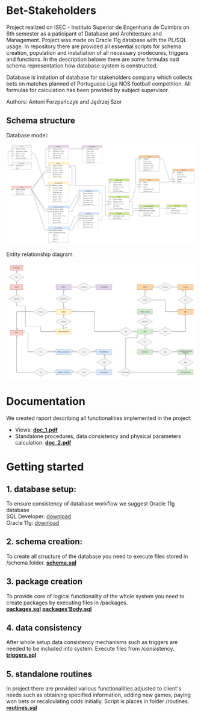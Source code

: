 # Bet-Stakeholders

Project realized on ISEC - Instituto Superior de Engenharia de Coimbra on 6th semester as a paticipant of Database and Architecture and Management. Project was made on Oracle 11g database with the PL/SQL usage. In repository there are provided all essential scripts for schema creation, population and instatiation of all necessary prodecures, triggers and functions. In the description belowe there are some formulas nad schema representation how database system is constructed.

Database is imitation of database for stakeholders company which collects bets on matches planned of Portuguese Liga NOS football competition. All formulas for calculation has been provided by subject supervisor.

Authors: Antoni Forzpańczyk and Jędrzej Szor

## Schema structure
Database model:
<p align="center">
  <img src="images/databaseModel.png" />
</p>

Entity relationship diagram:
<p align="center">
  <img src="images/entityRelationship.png" />
</p>

# Documentation
We created raport describing all functionalities implemented in the project:
* Views: [**doc_1.pdf**](appednices/doc_1.pdf)
* Standalone procedures, data consistency and physical parameters calculation: [**doc_2.pdf**](appednices/doc_2.pdf)

# Getting started

## 1. database setup:
To ensure consistency of database workflow we suggest Oracle 11g database  
SQL Developer: [download](https://www.oracle.com/tools/downloads/sqldev-v192-downloads.html)  
Oracle 11g: [download](https://www.oracle.com/database/technologies/112010-win64soft.html)

## 2. schema creation:
To create all structure of the database you need to execute files stored in /schema folder. 
[**schema.sql**](schema/schema.sql)


## 3. package creation
To provide core of logical functionality of the whole system you need to create packages by executing files in /packages.  
[**packages.sql**](packages/packages.sql)
[**packages'Body.sql**](packages/packages'Body.sql)


## 4. data consistency
After whole setup data consistency mechanisms such as triggers are needed to be included into system. Execute files from /consistency.  
[**triggers.sql**](consistency/triggers.sql)


## 5. standalone routines
In project there are provided various functionalities adjusted to client's needs such as obtaining specified information, adding new games, paying won bets or recalculating odds initially. Script is places in folder /routines.
[**routines.sql**](routines/routines.sql)


